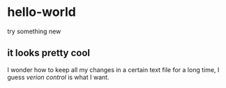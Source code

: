 # hello-world
try something new
## it looks pretty cool
I wonder how to keep all my changes in a certain text file for a long time, I guess *verion control* is what I want.
